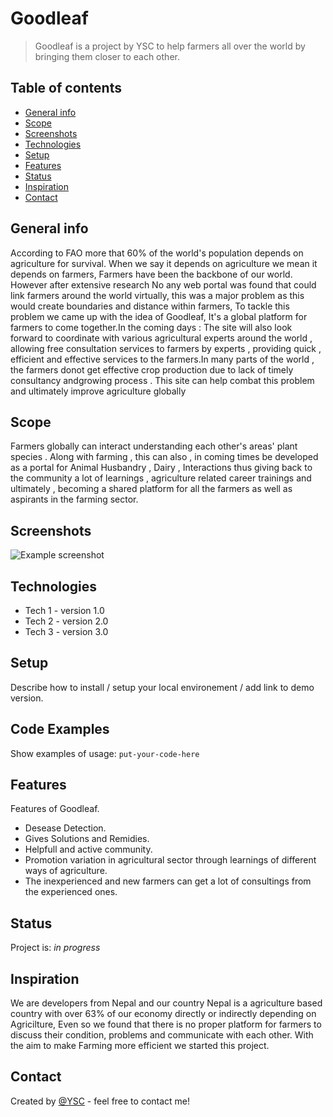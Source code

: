 # Goodleaf
> Goodleaf is a project by YSC to help farmers all over the world by bringing them closer to each other. 

## Table of contents
* [General info](#general-info)
* [Scope](#scope)
* [Screenshots](#screenshots)
* [Technologies](#technologies)
* [Setup](#setup)
* [Features](#features)
* [Status](#status)
* [Inspiration](#inspiration)
* [Contact](#contact)

## General info
According to FAO more that 60% of the world's population depends on agriculture for survival. When we say it depends on agriculture we mean it depends on farmers, Farmers have been the backbone of our world. However after extensive research No any web portal was found that could link farmers around the world virtually, this was a major problem as this would create boundaries and distance within farmers, To tackle this problem we came up with the idea of Goodleaf, It's a global platform for farmers to come together.In the coming days : The site will also look forward to coordinate with various agricultural experts around the world , allowing free consultation services to farmers by experts , providing quick , efficient and effective services to the farmers.In many parts of the world , the farmers donot get effective crop production due to lack of timely consultancy andgrowing process . This site can help combat this problem and ultimately improve agriculture globally

## Scope
Farmers globally can interact understanding each other's areas' plant species . 
Along with farming , this can also , in coming times be developed as a portal for Animal Husbandry , Dairy , Interactions  thus giving back to the community a lot of learnings , agriculture related career trainings and ultimately , becoming a shared platform for all the farmers as well as aspirants in the farming sector.

## Screenshots
![Example screenshot](./img/screenshot.png)

## Technologies
* Tech 1 - version 1.0
* Tech 2 - version 2.0
* Tech 3 - version 3.0

## Setup
Describe how to install / setup your local environement / add link to demo version.

## Code Examples
Show examples of usage:
`put-your-code-here`

## Features
Features of Goodleaf.
* Desease Detection.
* Gives Solutions and Remidies.
* Helpfull and active community.
* Promotion variation in agricultural sector through learnings of different ways of agriculture.
* The inexperienced and new farmers can get  a lot of consultings from the experienced ones.

## Status
Project is: _in progress_

## Inspiration
We are developers from Nepal and our country Nepal is a agriculture based country with over 63% of our economy directly or indirectly depending on Agricilture, Even so we found that there is no proper platform for farmers to discuss their condition, problems and communicate with each other. With the aim to make Farming more efficient we started this project.

## Contact
Created by [@YSC](https://www.ysc-nepal.org/contact) - feel free to contact me!
